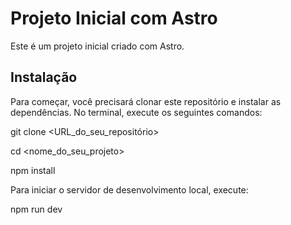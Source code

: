 # Projeto Inicial com Astro

Este é um projeto inicial criado com Astro.

## Instalação

Para começar, você precisará clonar este repositório e instalar as dependências. No terminal, execute os seguintes comandos:

git clone <URL_do_seu_repositório>

cd <nome_do_seu_projeto>

npm install

Para iniciar o servidor de desenvolvimento local, execute:

npm run dev
